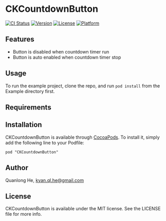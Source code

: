 # CKCountdownButton

[![CI Status](http://img.shields.io/travis/cybertk/CKCountdownButton.svg?style=flat)](https://travis-ci.org/cybertk/CKCountdownButton)
[![Version](https://img.shields.io/cocoapods/v/CKCountdownButton.svg?style=flat)](http://cocoadocs.org/docsets/CKCountdownButton)
[![License](https://img.shields.io/cocoapods/l/CKCountdownButton.svg?style=flat)](http://cocoadocs.org/docsets/CKCountdownButton)
[![Platform](https://img.shields.io/cocoapods/p/CKCountdownButton.svg?style=flat)](http://cocoadocs.org/docsets/CKCountdownButton)

## Features

* Button is disabled when countdown timer run
* Button is auto enabled when countdown timer stop

## Usage

To run the example project, clone the repo, and run `pod install` from the Example directory first.

## Requirements

## Installation

CKCountdownButton is available through [CocoaPods](http://cocoapods.org). To install
it, simply add the following line to your Podfile:

    pod "CKCountdownButton"

## Author

Quanlong He, kyan.ql.he@gmail.com

## License

CKCountdownButton is available under the MIT license. See the LICENSE file for more info.
